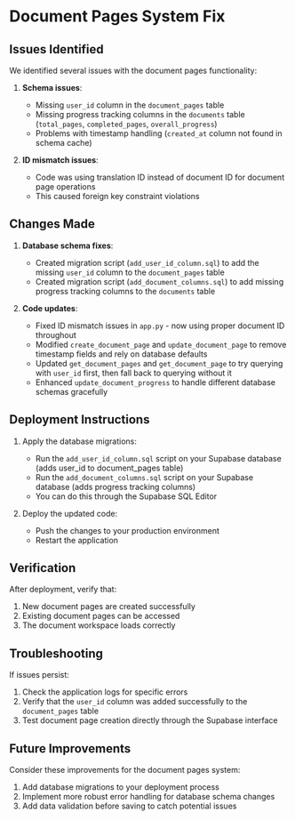 # Document Pages System Fix

## Issues Identified

We identified several issues with the document pages functionality:

1. **Schema issues**:
   - Missing `user_id` column in the `document_pages` table
   - Missing progress tracking columns in the `documents` table (`total_pages`, `completed_pages`, `overall_progress`)
   - Problems with timestamp handling (`created_at` column not found in schema cache)

2. **ID mismatch issues**:
   - Code was using translation ID instead of document ID for document page operations
   - This caused foreign key constraint violations

## Changes Made

1. **Database schema fixes**:
   - Created migration script (`add_user_id_column.sql`) to add the missing `user_id` column to the `document_pages` table
   - Created migration script (`add_document_columns.sql`) to add missing progress tracking columns to the `documents` table

2. **Code updates**:
   - Fixed ID mismatch issues in `app.py` - now using proper document ID throughout
   - Modified `create_document_page` and `update_document_page` to remove timestamp fields and rely on database defaults
   - Updated `get_document_pages` and `get_document_page` to try querying with `user_id` first, then fall back to querying without it
   - Enhanced `update_document_progress` to handle different database schemas gracefully

## Deployment Instructions

1. Apply the database migrations:
   - Run the `add_user_id_column.sql` script on your Supabase database (adds user_id to document_pages table)
   - Run the `add_document_columns.sql` script on your Supabase database (adds progress tracking columns)
   - You can do this through the Supabase SQL Editor

2. Deploy the updated code:
   - Push the changes to your production environment
   - Restart the application

## Verification

After deployment, verify that:
1. New document pages are created successfully
2. Existing document pages can be accessed
3. The document workspace loads correctly

## Troubleshooting

If issues persist:
1. Check the application logs for specific errors
2. Verify that the `user_id` column was added successfully to the `document_pages` table
3. Test document page creation directly through the Supabase interface

## Future Improvements

Consider these improvements for the document pages system:
1. Add database migrations to your deployment process
2. Implement more robust error handling for database schema changes
3. Add data validation before saving to catch potential issues